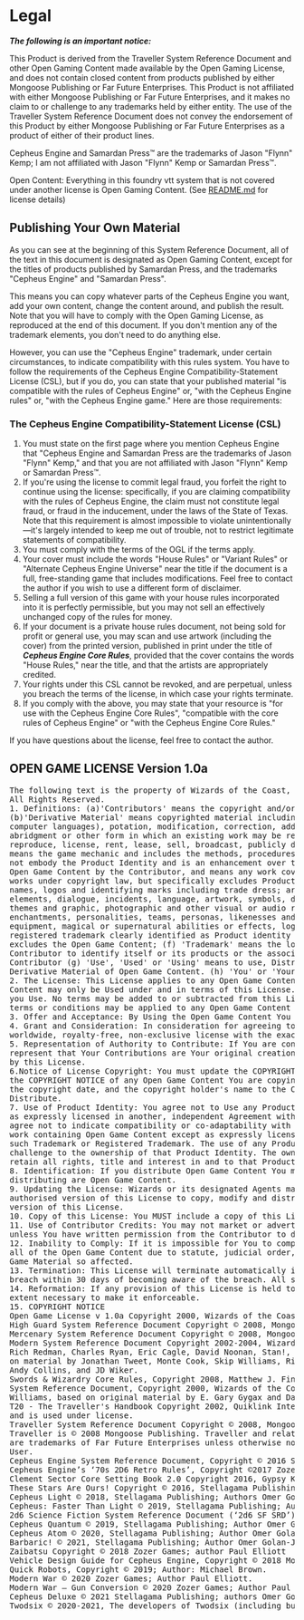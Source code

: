 <h1>Legal</h1>
<p>
    <b><i>The following is an important notice:</i></b>
</p>
<p class="lead">
    This Product is derived from the Traveller System Reference Document and other Open Gaming Content made available by the Open Gaming License, and does not contain closed content from products published by either Mongoose Publishing or Far Future Enterprises. This Product is not affiliated with either Mongoose Publishing or Far Future Enterprises, and it makes no claim to or challenge to any trademarks held by either entity. The use of the Traveller System Reference Document does not convey the endorsement of this Product by either Mongoose Publishing or Far Future Enterprises as a product of either of their product lines.</p>
<p class="lead">
Cepheus Engine and Samardan Press™ are the trademarks of Jason "Flynn" Kemp; I am not affiliated with Jason "Flynn" Kemp or Samardan Press™.    
</p>

Open Content: Everything in this foundry vtt system that is not covered under another license is Open Gaming Content. (See [README.md](README.md) for license details) 

<h2>Publishing Your Own Material</h2>
<p>
    As you can see at the beginning of this System Reference Document, all of the text in this document is designated as Open Gaming Content, except for the titles of products published by Samardan Press, and the trademarks "Cepheus Engine" and "Samardan Press".
</p>
<p>
    This means you can copy whatever parts of the Cepheus Engine you want, add your own content, change the content around, and publish the result. Note that you will have to comply with the Open Gaming License, as reproduced at the end of this document. If you don't mention any of the trademark elements, you don't need to do anything else.
</p>
<p>
    However, you can use the "Cepheus Engine" trademark, under certain circumstances, to indicate compatibility with this rules system. You have to follow the requirements of the Cepheus Engine Compatibility-Statement License (CSL), but if you do, you can state that your published material "is compatible with the rules of Cepheus Engine" or, "with the Cepheus Engine rules" or, "with the Cepheus Engine game." Here are those requirements:
</p>

<h3>The Cepheus Engine Compatibility-Statement License (CSL)</h3>
<ol>
    <li>You must state on the first page where you mention Cepheus Engine that "Cepheus Engine and Samardan Press are the trademarks of Jason "Flynn" Kemp," and that you are not affiliated with Jason "Flynn" Kemp or Samardan Press™.</li>
    <li>If you're using the license to commit legal fraud, you forfeit the right to continue using the license: specifically, if you are claiming compatibility with the rules of Cepheus Engine, the claim must not constitute legal fraud, or fraud in the inducement, under the laws of the State of Texas. Note that this requirement is almost impossible to violate unintentionally—it's largely intended to keep me out of trouble, not to restrict legitimate statements of compatibility.</li>
    <li>You must comply with the terms of the OGL if the terms apply.</li>
    <li>Your cover must include the words "House Rules" or "Variant Rules" or "Alternate Cepheus Engine Universe" near the title if the document is a full, free-standing game that includes modifications. Feel free to contact the author if you wish to use a different form of disclaimer.</li>
    <li>Selling a full version of this game with your house rules incorporated into it is perfectly permissible, but you may not sell an effectively unchanged copy of the rules for money.</li>
    <li>If your document is a private house rules document, not being sold for profit or general use, you may scan and use artwork (including the cover) from the printed version, published in print under the title of <b><i>Cepheus Engine Core Rules</i></b>, provided that the cover contains the words "House Rules," near the title, and that the artists are appropriately credited.</li>
    <li>Your rights under this CSL cannot be revoked, and are perpetual, unless you breach the terms of the license, in which case your rights terminate.</li>
    <li>If you comply with the above, you may state that your resource is "for use with the Cepheus Engine Core Rules", "compatible with the core rules of Cepheus Engine" or "with the Cepheus Engine Core Rules."</li>
</ol>
<p>
    If you have questions about the license, feel free to contact the author.
</p>

<h2>OPEN GAME LICENSE Version 1.0a</h2>
<pre>
The following text is the property of Wizards of the Coast, Inc. and is Copyright 2000 Wizards of the Coast, Inc ('Wizards').
All Rights Reserved.
1. Definitions: (a)'Contributors' means the copyright and/or trademark owners who have contributed Open Game Content;
(b)'Derivative Material' means copyrighted material including derivative works and translations (including into other
computer languages), potation, modification, correction, addition, extension, upgrade, improvement, compilation,
abridgment or other form in which an existing work may be recast, transformed or adapted; (c) 'Distribute' means to
reproduce, license, rent, lease, sell, broadcast, publicly display, transmit or otherwise distribute; (d)'Open Game Content'
means the game mechanic and includes the methods, procedures, processes and routines to the extent such content does
not embody the Product Identity and is an enhancement over the prior art and any additional content clearly identified as
Open Game Content by the Contributor, and means any work covered by this License, including translations and derivative
works under copyright law, but specifically excludes Product Identity. (e) 'Product Identity' means product and product line
names, logos and identifying marks including trade dress; artifacts; creatures characters; stories, storylines, plots, thematic
elements, dialogue, incidents, language, artwork, symbols, designs, depictions, likenesses, formats, poses, concepts,
themes and graphic, photographic and other visual or audio representations; names and descriptions of characters, spells,
enchantments, personalities, teams, personas, likenesses and special abilities; places, locations, environments, creatures,
equipment, magical or supernatural abilities or effects, logos, symbols, or graphic designs; and any other trademark or
registered trademark clearly identified as Product identity by the owner of the Product Identity, and which specifically
excludes the Open Game Content; (f) 'Trademark' means the logos, names, mark, sign, motto, designs that are used by a
Contributor to identify itself or its products or the associated products contributed to the Open Game License by the
Contributor (g) 'Use', 'Used' or 'Using' means to use, Distribute, copy, edit, format, modify, translate and otherwise create
Derivative Material of Open Game Content. (h) 'You' or 'Your' means the licensee in terms of this agreement.
2. The License: This License applies to any Open Game Content that contains a notice indicating that the Open Game
Content may only be Used under and in terms of this License. You must affix such a notice to any Open Game Content that
you Use. No terms may be added to or subtracted from this License except as described by the License itself. No other
terms or conditions may be applied to any Open Game Content distributed using this License.
3. Offer and Acceptance: By Using the Open Game Content You indicate Your acceptance of the terms of this License.
4. Grant and Consideration: In consideration for agreeing to use this License, the Contributors grant You a perpetual,
worldwide, royalty-free, non-exclusive license with the exact terms of this License to Use, the Open Game Content.
5. Representation of Authority to Contribute: If You are contributing original material as Open Game Content, You
represent that Your Contributions are Your original creation and/or You have sufficient rights to grant the rights conveyed
by this License.
6.Notice of License Copyright: You must update the COPYRIGHT NOTICE portion of this License to include the exact text of
the COPYRIGHT NOTICE of any Open Game Content You are copying, modifying or distributing, and You must add the title,
the copyright date, and the copyright holder's name to the COPYRIGHT NOTICE of any original Open Game Content you
Distribute.
7. Use of Product Identity: You agree not to Use any Product Identity, including as an indication as to compatibility, except
as expressly licensed in another, independent Agreement with the owner of each element of that Product Identity. You
agree not to indicate compatibility or co-adaptability with any Trademark or Registered Trademark in conjunction with a
work containing Open Game Content except as expressly licensed in another, independent Agreement with the owner of
such Trademark or Registered Trademark. The use of any Product Identity in Open Game Content does not constitute a
challenge to the ownership of that Product Identity. The owner of any Product Identity used in Open Game Content shall
retain all rights, title and interest in and to that Product Identity.
8. Identification: If you distribute Open Game Content You must clearly indicate which portions of the work that you are
distributing are Open Game Content.
9. Updating the License: Wizards or its designated Agents may publish updated versions of this License. You may use any
authorised version of this License to copy, modify and distribute any Open Game Content originally distributed under any
version of this License.
10. Copy of this License: You MUST include a copy of this License with every copy of the Open Game Content You Distribute.
11. Use of Contributor Credits: You may not market or advertise the Open Game Content using the name of any Contributor
unless You have written permission from the Contributor to do so.
12. Inability to Comply: If it is impossible for You to comply with any of the terms of this License with respect to some or
all of the Open Game Content due to statute, judicial order, or governmental regulation then You may not Use any Open
Game Material so affected.
13. Termination: This License will terminate automatically if You fail to comply with all terms herein and fail to cure such
breach within 30 days of becoming aware of the breach. All sublicenses shall survive the termination of this License.
14. Reformation: If any provision of this License is held to be unenforceable, such provision shall be reformed only to the
extent necessary to make it enforceable.
15. COPYRIGHT NOTICE
Open Game License v 1.0a Copyright 2000, Wizards of the Coast, Inc.
High Guard System Reference Document Copyright © 2008, Mongoose Publishing.
Mercenary System Reference Document Copyright © 2008, Mongoose Publishing.
Modern System Reference Document Copyright 2002-2004, Wizards of the Coast, Inc.; Authors Bill Slavicsek, Jeff Grubb,
Rich Redman, Charles Ryan, Eric Cagle, David Noonan, Stan!, Christopher Perkins, Rodney Thompson, and JD Wiker, based
on material by Jonathan Tweet, Monte Cook, Skip Williams, Richard Baker, Peter Adkison, Bruce R. Cordell, John Tynes,
Andy Collins, and JD Wiker.
Swords & Wizardry Core Rules, Copyright 2008, Matthew J. Finch
System Reference Document, Copyright 2000, Wizards of the Coast, Inc.; Authors Jonathan Tweet, Monte Cook, Skip
Williams, based on original material by E. Gary Gygax and Dave Arneson.
T20 - The Traveller's Handbook Copyright 2002, Quiklink Interactive, Inc. Traveller is a trademark of Far Future Enterprises
and is used under license.
Traveller System Reference Document Copyright © 2008, Mongoose Publishing.
Traveller is © 2008 Mongoose Publishing. Traveller and related logos, character, names, and distinctive likenesses thereof
are trademarks of Far Future Enterprises unless otherwise noted. All Rights Reserved. Mongoose Publishing Ltd Authorized
User.
Cepheus Engine System Reference Document, Copyright © 2016 Samardan Press; Author Jason "Flynn" Kemp
Cepheus Engine’s ‘70s 2D6 Retro Rules’, Copyright ©2017 Zozer Games, author Paul Elliott
Clement Sector Core Setting Book 2.0 Copyright 2016, Gypsy Knights Games LLC
These Stars Are Ours! Copyright © 2016, Stellagama Publishing; Authors Omer Golan-Joel, Josh Peters, and Richard Hazlewood.
Cepheus Light © 2018, Stellagama Publishing; Authors Omer Golan-Joel and Josh Peters.
Cepheus: Faster Than Light © 2019, Stellagama Publishing; Author Omer Golan-Joel.
2d6 Science Fiction System Reference Document (‘2d6 SF SRD’) © 2017, 2d6 Science Fiction System Reference Document.
Cepheus Quantum © 2019, Stellagama Publishing; Author Omer Golan-Joel
Cepheus Atom © 2020, Stellagama Publishing; Author Omer Golan-Joel
Barbaric! © 2021, Stellagama Publishing; Author Omer Golan-Joel
Zaibatsu Copyright © 2018 Zozer Games; author Paul Elliott
Vehicle Design Guide for Cepheus Engine, Copyright © 2018 Moon Toad Publications; Author Michael Johnson.
Quick Robots, Copyright © 2019; Author: Michael Brown.
Modern War © 2020 Zozer Games; Author Paul Elliott.
Modern War – Gun Conversion © 2020 Zozer Games; Author Paul Elliott.
Cepheus Deluxe © 2021 Stellagama Publishing; authors Omer Golan-Joel, Josh Peters, Richard Hazlewood, and Robert L. S. Weaver.
Twodsix © 2020-2021, The developers of Twodsix (including but not necessarily limited to those listed in https://github.com/xdy/twodsix-foundryvtt/blob/master/CONTRIBUTORS.md)
</pre>
